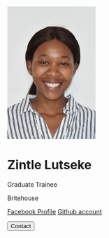 <link rel="stylesheet" href="https://cdnjs.cloudflare.com/ajax/libs/font-awesome/4.7.0/css/font-awesome.min.css">

<div class="card">
  <img src="Photo_Zintle.jpg" style="width:40%">
  <h1><b>Zintle Lutseke</b></h1>
  <p class="title">Graduate Trainee</p>
  <p>Britehouse</p>
 
  <a href="#"><i class="fa fa-twitter"></i></a>
  <a href="https://www.facebook.com/ntlentle-lutseke/">Facebook Profile</a>
  <a href="#"><i class="fa fa-linkedin"></i></a>
  <a href="#"><i class="fa fa-facebook"></i></a>
  <a href="https://zintlelutseke.github.io/Profile/">Github account</a>
  
  <p><button>Contact</button></p>
</div>
